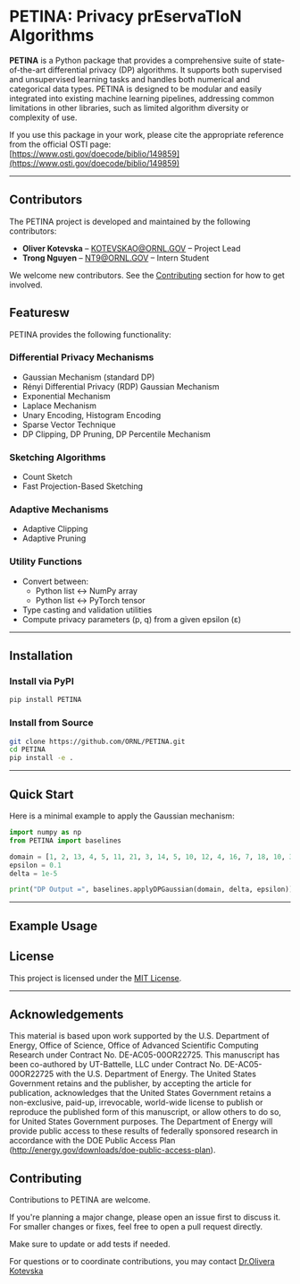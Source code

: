 
# PETINA: Privacy prEservaTIoN Algorithms

**PETINA** is a Python package that provides a comprehensive suite of state-of-the-art differential privacy (DP) algorithms. It supports both supervised and unsupervised learning tasks and handles both numerical and categorical data types. PETINA is designed to be modular and easily integrated into existing machine learning pipelines, addressing common limitations in other libraries, such as limited algorithm diversity or complexity of use.

If you use this package in your work, please cite the appropriate reference from the official OSTI page:  
[https://www.osti.gov/doecode/biblio/149859](https://www.osti.gov/doecode/biblio/149859)

---
## Contributors

The PETINA project is developed and maintained by the following contributors:

- **Oliver Kotevska** – KOTEVSKAO@ORNL.GOV – Project Lead  
- **Trong Nguyen** – NT9@ORNL.GOV – Intern Student  

We welcome new contributors. See the [Contributing](#contributing) section for how to get involved.


## Featuresw

PETINA provides the following functionality:

### Differential Privacy Mechanisms
- Gaussian Mechanism (standard DP)
- Rényi Differential Privacy (RDP) Gaussian Mechanism
- Exponential Mechanism
- Laplace Mechanism
- Unary Encoding, Histogram Encoding
- Sparse Vector Technique
- DP Clipping, DP Pruning, DP Percentile Mechanism

### Sketching Algorithms
- Count Sketch
- Fast Projection-Based Sketching

### Adaptive Mechanisms
- Adaptive Clipping
- Adaptive Pruning

### Utility Functions
- Convert between:
  - Python list ↔ NumPy array
  - Python list ↔ PyTorch tensor
- Type casting and validation utilities
- Compute privacy parameters (p, q) from a given epsilon (ε)

---

## Installation

### Install via PyPI

```bash
pip install PETINA
````

### Install from Source

```bash
git clone https://github.com/ORNL/PETINA.git
cd PETINA
pip install -e .
```

---

## Quick Start

Here is a minimal example to apply the Gaussian mechanism:

```python
import numpy as np
from PETINA import baselines

domain = [1, 2, 13, 4, 5, 11, 21, 3, 14, 5, 10, 12, 4, 16, 7, 18, 10, 30, 20, 15, 27]
epsilon = 0.1
delta = 1e-5

print("DP Output =", baselines.applyDPGaussian(domain, delta, epsilon))
```

---

## Example Usage


## License

This project is licensed under the [MIT License](LICENSE).

---

## Acknowledgements

This material is based upon work supported by the U.S. Department of Energy, Office of Science, Office of Advanced Scientific Computing Research under Contract No. DE-AC05-00OR22725. This manuscript has been co-authored by UT-Battelle, LLC under Contract No. DE-AC05-00OR22725 with the U.S. Department of Energy. The United States Government retains and the publisher, by accepting the article for publication, acknowledges that the United States Government retains a non-exclusive, paid-up, irrevocable, world-wide license to publish or reproduce the published form of this manuscript, or allow others to do so, for United States Government purposes. The Department of Energy will provide public access to these results of federally sponsored research in accordance with the DOE Public Access Plan (http://energy.gov/downloads/doe-public-access-plan).


## Contributing

Contributions to PETINA are welcome.

If you're planning a major change, please open an issue first to discuss it. For smaller changes or fixes, feel free to open a pull request directly.

Make sure to update or add tests if needed.

For questions or to coordinate contributions, you may contact [Dr.Olivera Kotevska](**KOTEVSKAO@ORNL.GOV**)
